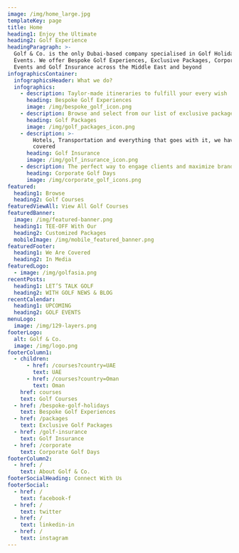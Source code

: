 ```yaml
---
image: /img/home_large.jpg
templateKey: page
title: Home
heading1: Enjoy the Ultimate
heading2: Golf Experience
headingParagraph: >-
  Golf & Co. is the only Dubai-based company specialised in Golf Holidays and
  Events. We offer Bespoke Golf Experiences, Exclusive Packages, Corporate
  Events and Golf Insurance across the Middle East and beyond
infographicsContainer:
  infographicsHeader: What we do?
  infographics:
    - description: Taylor-made itineraries to fulfill your every wish
      heading: Bespoke Golf Experiences
      image: /img/bespoke_golf_icon.png
    - description: Browse and select from our list of exclusive packages
      heading: Golf Packages
      image: /img/golf_packages_icon.png
    - description: >-
        Hotels, Transportation and everything that goes with it, we have it all
        covered
      heading: Golf Insurance
      image: /img/golf_insurance_icon.png
    - description: The perfect way to engage clients and maximize brand value
      heading: Corporate Golf Days
      image: /img/corporate_golf_icons.png
featured:
  heading1: Browse
  heading2: Golf Courses
featuredViewAll: View All Golf Courses
featuredBanner:
  image: /img/featured-banner.png
  heading1: TEE-OFF With Our
  heading2: Customized Packages
  mobileImage: /img/mobile_featured_banner.png
featuredFooter:
  heading1: We Are Covered
  heading2: In Media
featuredLogo:
  - image: /img/golfasia.png
recentPosts:
  heading1: LET’S TALK GOLF
  heading2: WITH GOLF NEWS & BLOG
recentCalendar:
  heading1: UPCOMING
  heading2: GOLF EVENTS
menuLogo:
  image: /img/129-layers.png
footerLogo:
  alt: Golf & Co.
  image: /img/logo.png
footerColumn1:
  - children:
      - href: /courses?country=UAE
        text: UAE
      - href: /courses?country=Oman
        text: Oman
    href: courses
    text: Golf Courses
  - href: /bespoke-golf-holidays
    text: Bespoke Golf Experiences
  - href: /packages
    text: Exclusive Golf Packages
  - href: /golf-insurance
    text: Golf Insurance
  - href: /corporate
    text: Corporate Golf Days
footerColumn2:
  - href: /
    text: About Golf & Co.
footerSocialHeading: Connect With Us
footerSocial:
  - href: /
    text: facebook-f
  - href: /
    text: twitter
  - href: /
    text: linkedin-in
  - href: /
    text: instagram
---
```


